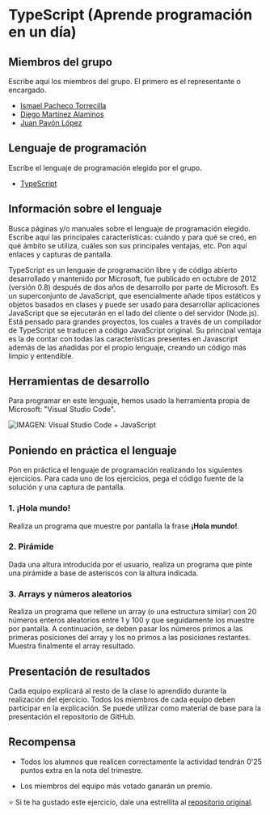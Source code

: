 # TypeScript (Aprende programación en un día)

## Miembros del grupo

Escribe aquí los miembros del grupo. El primero es el representante o encargado.

* [Ismael Pacheco Torrecilla](https://github.com/ismaelpacheco13)
* [Diego Martínez Alaminos](https://github.com/diegomartinezalaminos)
* [Juan Pavón López](https://github.com/JuanPavon)

## Lenguaje de programación

Escribe el lenguaje de programación elegido por el grupo.

* [TypeScript](https://www.typescriptlang.org/)

## Información sobre el lenguaje

Busca páginas y/o manuales sobre el lenguaje de programación elegido. Escribe aquí las principales características: cuándo y para qué se creó, en qué ámbito se utiliza, cuáles son sus principales ventajas, etc. Pon aquí enlaces y capturas de pantalla.

TypeScript es un lenguaje de programación libre y de código abierto desarrollado y mantenido por Microsoft, fue publicado en octubre de 2012 (versión 0.8) después de dos años de desarrollo por parte de Microsoft. Es un superconjunto de JavaScript, que esencialmente añade tipos estáticos y objetos basados en clases y puede ser usado para desarrollar aplicaciones JavaScript que se ejecutarán en el lado del cliente o del servidor (Node.js).
Está pensado para grandes proyectos, los cuales a través de un compilador de TypeScript se traducen a código JavaScript original.
Su principal ventaja es la de contar con todas las características presentes en Javascript además de las añadidas por el propio lenguaje, creando un código más limpio y entendible.

## Herramientas de desarrollo

Para programar en este lenguaje, hemos usado la herramienta propia de Microsoft: "Visual Studio Code".

<img src="https://code.visualstudio.com/assets/docs/languages/typescript/Languages_typescript.png" alt="IMAGEN: Visual Studio Code + JavaScript">

## Poniendo en práctica el lenguaje

Pon en práctica el lenguaje de programación realizando los siguientes ejercicios. Para cada uno de los ejercicios, pega el código fuente de la solución y una captura de pantalla.

### 1. ¡Hola mundo!

Realiza un programa que muestre por pantalla la frase **¡Hola mundo!**.

### 2. Pirámide

Dada una altura introducida por el usuario, realiza un programa que pinte una pirámide a base de asteriscos con la altura indicada.

### 3. Arrays y números aleatorios

Realiza un programa que rellene un array (o una estructura similar) con 20 números enteros aleatorios entre 1 y 100 y que seguidamente los muestre por pantalla. A continuación, se deben pasar los números primos a las primeras posiciones del array y los no primos a las posiciones restantes. Muestra finalmente el array resultado.

## Presentación de resultados

Cada equipo explicará al resto de la clase lo aprendido durante la realización del ejercicio. Todos los miembros de cada equipo deben participar en la explicación. Se puede utilizar como material de base para la presentación el repositorio de GitHub.

## Recompensa

* Todos los alumnos que realicen correctamente la actividad tendrán 0'25 puntos extra en la nota del trimestre.

* Los miembros del equipo más votado ganarán un premio.

:star: Si te ha gustado este ejercicio, dale una estrellita al [repositorio original](https://github.com/LuisJoseSanchez/aprende-un-lenguaje-en-un-dia).

